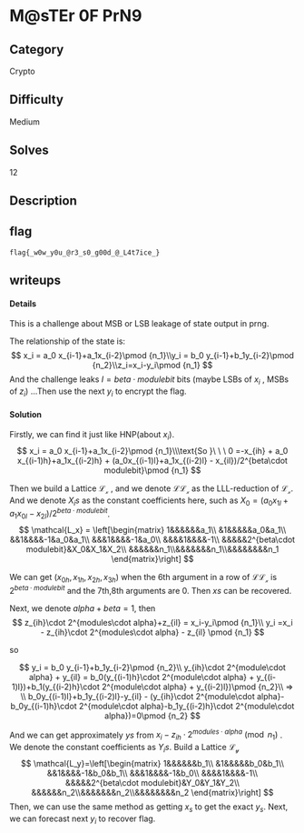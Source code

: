 # M@sTEr 0F PrN9

## Category

Crypto

## Difficulty

Medium

## Solves

12

## Description

## flag

`flag{_w0w_y0u_@r3_s0_g00d_@_L4t7ice_}`

## writeups

#### Details

This is a challenge about MSB or LSB leakage of state output in prng.

The relationship of the state is:
$$
x_i = a_0 x_{i-1}+a_1x_{i-2}\pmod {n_1}\\y_i = b_0 y_{i-1}+b_1y_{i-2}\pmod {n_2}\\z_i=x_i-y_i\pmod {n_1}
$$
And the challenge leaks $I = beta\cdot modulebit$ bits (maybe LSBs of $x_i$ , MSBs of $z_i$) ...Then use the next $y_i$ to encrypt the flag.

#### Solution

Firstly, we can find it just like HNP(about $x_i$).
$$
x_i = a_0 x_{i-1}+a_1x_{i-2}\pmod {n_1}\\\text{So  }\ \ \ 
0 =-x_{ih} +  a_0 x_{(i-1)h}+a_1x_{(i-2)h} + (a_0x_{(i-1)l}+a_1x_{(i-2)l} - x_{il})/2^{beta\cdot modulebit}\pmod {n_1}
$$

Then we build a Lattice $\mathcal{L_x}$ , and we denote $\mathcal{LL_x}$ as the LLL-reduction of $\mathcal{L_x}$. And we denote $X_is$ as the constant coefficients here, such as $X_0 = (a_0x_{1l}+a_1x_{0l} - x_{2l})/2^{beta\cdot modulebit}$.
$$
\mathcal{L_x} = \left[\begin{matrix}
1&&&&&&a_1\\
&1&&&&&a_0&a_1\\
&&1&&&&-1&a_0&a_1\\
&&&1&&&&-1&a_0\\
&&&&1&&&&-1\\
&&&&&2^{beta\cdot modulebit}&X_0&X_1&X_2\\
&&&&&&n_1\\&&&&&&&n_1\\&&&&&&&&n_1
\end{matrix}\right]
$$

We can get $(x_{0h},x_{1h},x_{2h},x_{3h})$ when the 6th argument in a row of $\mathcal{LL_x}$ is $2^{beta\cdot modulebit}$ and the 7th,8th arguments are 0. Then $xs$ can be recovered.



Next, we denote $alpha+beta=1$, then
$$
z_{ih}\cdot 2^{modules\cdot alpha}+z_{il} = x_i-y_i\pmod {n_1}\\
y_i =x_i - z_{ih}\cdot 2^{modules\cdot alpha} - z_{il} \pmod {n_1}
$$

so

$$
y_i = b_0 y_{i-1}+b_1y_{i-2}\pmod {n_2}\\
y_{ih}\cdot 2^{module\cdot alpha} + y_{il} = b_0(y_{(i-1)h}\cdot 2^{module\cdot alpha} + y_{(i-1)l})+b_1(y_{(i-2)h}\cdot 2^{module\cdot alpha} + y_{(i-2)l})\pmod {n_2}\\
=>
\\
b_0y_{(i-1)l}+b_1y_{(i-2)l}-y_{il} - (y_{ih}\cdot 2^{module\cdot alpha}-b_0y_{(i-1)h}\cdot 2^{module\cdot alpha}-b_1y_{(i-2)h}\cdot 2^{module\cdot alpha})=0\pmod {n_2}
$$

And we can get approximately $ys$ from $x_i - z_{ih}\cdot 2^{modules\cdot alpha}\pmod {n_1}$ . We denote the constant coefficients as $Y_is$. Build a Lattice $\mathcal{L_y}$
$$
\mathcal{L_y}=\left[\begin{matrix}
1&&&&&&b_1\\
&1&&&&&b_0&b_1\\
&&1&&&&-1&b_0&b_1\\
&&&1&&&&-1&b_0\\
&&&&1&&&&-1\\
&&&&&2^{beta\cdot modulebit}&Y_0&Y_1&Y_2\\
&&&&&&n_2\\&&&&&&&n_2\\&&&&&&&&n_2
\end{matrix}\right]
$$
Then, we can use the same method as getting $x_s$ to get the exact $y_s$. Next, we can forecast next $y_i$ to recover flag.